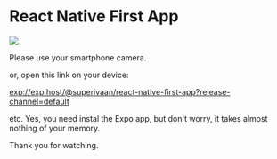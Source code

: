 # React Native First App

<image src='https://qr.expo.dev/expo-go?owner=superivaan&slug=react-native-first-app&releaseChannel=default&host=exp.host'/>

Please use your smartphone camera.

or, open this link on your device:

<exp://exp.host/@superivaan/react-native-first-app?release-channel=default>

etc. Yes, you need instal the Expo app, but don't worry, it takes almost nothing of your memory. 


Thank you for watching.

